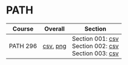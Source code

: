 # PATH

| Course | Overall | Section |
| ------ | ------- | ------- |
| PATH 296 | [csv](https://github.com/UCSD-Historical-Enrollment-Data/2025Spring/blob/main/overall/PATH%20296.csv), [png](https://raw.githubusercontent.com/UCSD-Historical-Enrollment-Data/2025Spring/main/plot_overall/PATH%20296.png) | Section 001: [csv](https://github.com/UCSD-Historical-Enrollment-Data/2025Spring/blob/main/section/PATH%20296_001.csv)<br>Section 002: [csv](https://github.com/UCSD-Historical-Enrollment-Data/2025Spring/blob/main/section/PATH%20296_002.csv)<br>Section 003: [csv](https://github.com/UCSD-Historical-Enrollment-Data/2025Spring/blob/main/section/PATH%20296_003.csv) |
